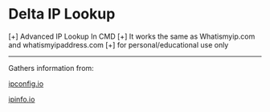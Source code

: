 # Delta IP Lookup

[+] Advanced IP Lookup In CMD
[+] It works the same as Whatismyip.com and whatismyipaddress.com
[+] for personal/educational use only
- - - - - - - - - - - - - - 
Gathers information from:

[ipconfig.io](https://ipconfig.io/)

[ipinfo.io](https://ipinfo.io/)
